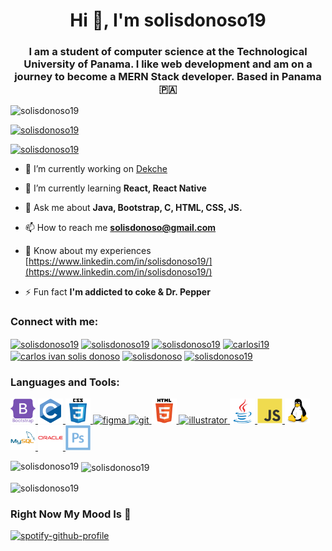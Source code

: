 <h1 align="center">Hi 👋, I'm solisdonoso19</h1>
<h3 align="center">I am a student of computer science at the Technological University of Panama. I like web development and am on a journey to become a MERN Stack developer. Based in Panama 🇵🇦</h3>

<p align="left"> <img src="https://komarev.com/ghpvc/?username=solisdonoso19&label=Profile%20views&color=0e75b6&style=flat" alt="solisdonoso19" /> </p>

<p align="left"> <a href="https://github.com/ryo-ma/github-profile-trophy"><img src="https://github-profile-trophy.vercel.app/?username=solisdonoso19" alt="solisdonoso19" /></a> </p>

<p align="left"> <a href="https://twitter.com/solisdonoso19" target="blank"><img src="https://img.shields.io/twitter/follow/solisdonoso19?logo=twitter&style=for-the-badge" alt="solisdonoso19" /></a> </p>

- 🔭 I’m currently working on [Dekche](www.dekche.com)

- 🌱 I’m currently learning **React, React Native**

- 💬 Ask me about **Java, Bootstrap, C, HTML, CSS, JS.**

- 📫 How to reach me **solisdonoso@gmail.com**

- 📄 Know about my experiences [https://www.linkedin.com/in/solisdonoso19/](https://www.linkedin.com/in/solisdonoso19/)

- ⚡ Fun fact **I'm addicted to coke & Dr. Pepper**

<h3 align="left">Connect with me:</h3>
<p align="left">
<a href="https://twitter.com/solisdonoso19" target="blank"><img align="center" src="https://raw.githubusercontent.com/rahuldkjain/github-profile-readme-generator/master/src/images/icons/Social/twitter.svg" alt="solisdonoso19" height="30" width="40" /></a>
<a href="https://linkedin.com/in/solisdonoso19" target="blank"><img align="center" src="https://raw.githubusercontent.com/rahuldkjain/github-profile-readme-generator/master/src/images/icons/Social/linked-in-alt.svg" alt="solisdonoso19" height="30" width="40" /></a>
<a href="https://stackoverflow.com/users/solisdonoso19" target="blank"><img align="center" src="https://raw.githubusercontent.com/rahuldkjain/github-profile-readme-generator/master/src/images/icons/Social/stack-overflow.svg" alt="solisdonoso19" height="30" width="40" /></a>
<a href="https://instagram.com/carlosi19" target="blank"><img align="center" src="https://raw.githubusercontent.com/rahuldkjain/github-profile-readme-generator/master/src/images/icons/Social/instagram.svg" alt="carlosi19" height="30" width="40" /></a>
<a href="https://www.youtube.com/c/carlos ivan solis donoso" target="blank"><img align="center" src="https://raw.githubusercontent.com/rahuldkjain/github-profile-readme-generator/master/src/images/icons/Social/youtube.svg" alt="carlos ivan solis donoso" height="30" width="40" /></a>
<a href="https://www.hackerrank.com/solisdonoso" target="blank"><img align="center" src="https://raw.githubusercontent.com/rahuldkjain/github-profile-readme-generator/master/src/images/icons/Social/hackerrank.svg" alt="solisdonoso" height="30" width="40" /></a>
<a href="https://www.leetcode.com/solisdonoso19" target="blank"><img align="center" src="https://raw.githubusercontent.com/rahuldkjain/github-profile-readme-generator/master/src/images/icons/Social/leet-code.svg" alt="solisdonoso19" height="30" width="40" /></a>
</p>

<h3 align="left">Languages and Tools:</h3>
<p align="left"> <a href="https://getbootstrap.com" target="_blank" rel="noreferrer"> <img src="https://raw.githubusercontent.com/devicons/devicon/master/icons/bootstrap/bootstrap-plain-wordmark.svg" alt="bootstrap" width="40" height="40"/> </a> <a href="https://www.cprogramming.com/" target="_blank" rel="noreferrer"> <img src="https://raw.githubusercontent.com/devicons/devicon/master/icons/c/c-original.svg" alt="c" width="40" height="40"/> </a> <a href="https://www.w3schools.com/css/" target="_blank" rel="noreferrer"> <img src="https://raw.githubusercontent.com/devicons/devicon/master/icons/css3/css3-original-wordmark.svg" alt="css3" width="40" height="40"/> </a> <a href="https://www.figma.com/" target="_blank" rel="noreferrer"> <img src="https://www.vectorlogo.zone/logos/figma/figma-icon.svg" alt="figma" width="40" height="40"/> </a> <a href="https://git-scm.com/" target="_blank" rel="noreferrer"> <img src="https://www.vectorlogo.zone/logos/git-scm/git-scm-icon.svg" alt="git" width="40" height="40"/> </a> <a href="https://www.w3.org/html/" target="_blank" rel="noreferrer"> <img src="https://raw.githubusercontent.com/devicons/devicon/master/icons/html5/html5-original-wordmark.svg" alt="html5" width="40" height="40"/> </a> <a href="https://www.adobe.com/in/products/illustrator.html" target="_blank" rel="noreferrer"> <img src="https://www.vectorlogo.zone/logos/adobe_illustrator/adobe_illustrator-icon.svg" alt="illustrator" width="40" height="40"/> </a> <a href="https://www.java.com" target="_blank" rel="noreferrer"> <img src="https://raw.githubusercontent.com/devicons/devicon/master/icons/java/java-original.svg" alt="java" width="40" height="40"/> </a> <a href="https://developer.mozilla.org/en-US/docs/Web/JavaScript" target="_blank" rel="noreferrer"> <img src="https://raw.githubusercontent.com/devicons/devicon/master/icons/javascript/javascript-original.svg" alt="javascript" width="40" height="40"/> </a> <a href="https://www.linux.org/" target="_blank" rel="noreferrer"> <img src="https://raw.githubusercontent.com/devicons/devicon/master/icons/linux/linux-original.svg" alt="linux" width="40" height="40"/> </a> <a href="https://www.mysql.com/" target="_blank" rel="noreferrer"> <img src="https://raw.githubusercontent.com/devicons/devicon/master/icons/mysql/mysql-original-wordmark.svg" alt="mysql" width="40" height="40"/> </a> <a href="https://www.oracle.com/" target="_blank" rel="noreferrer"> <img src="https://raw.githubusercontent.com/devicons/devicon/master/icons/oracle/oracle-original.svg" alt="oracle" width="40" height="40"/> </a> <a href="https://www.photoshop.com/en" target="_blank" rel="noreferrer"> <img src="https://raw.githubusercontent.com/devicons/devicon/master/icons/photoshop/photoshop-line.svg" alt="photoshop" width="40" height="40"/> </a> </p>

<p><img align="left" src="https://github-readme-stats.vercel.app/api/top-langs?username=solisdonoso19&show_icons=true&locale=en&layout=compact" alt="solisdonoso19" /></p>

<p>&nbsp;<img align="center" src="https://github-readme-stats.vercel.app/api?username=solisdonoso19&show_icons=true&locale=en" alt="solisdonoso19" /></p>

<p><img align="center" src="https://github-readme-streak-stats.herokuapp.com/?user=solisdonoso19&" alt="solisdonoso19" /></p>

<h3 align="left">Right Now My Mood Is 🎵</h3>

[![spotify-github-profile](https://spotify-github-profile.vercel.app/api/view?uid=carlosi19&cover_image=true&theme=default&bar_color=519aa4&bar_color_cover=false)](https://spotify-github-profile.vercel.app/api/view?uid=carlosi19&redirect=true)

